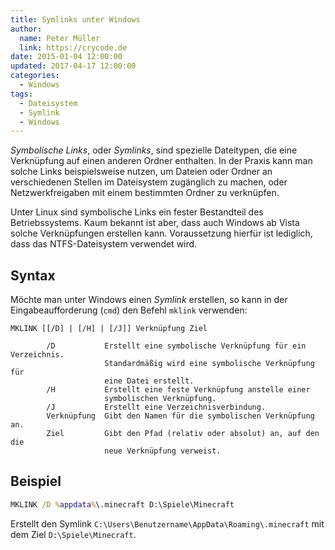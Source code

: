 ```yaml
---
title: Symlinks unter Windows
author:
  name: Peter Müller
  link: https://crycode.de
date: 2015-01-04 12:00:00
updated: 2017-04-17 12:00:00
categories:
  - Windows
tags:
  - Dateisystem
  - Symlink
  - Windows
---
```


*Symbolische Links*, oder *Symlinks*, sind spezielle Dateitypen, die eine Verknüpfung auf einen anderen Ordner enthalten. In der Praxis kann man solche Links beispielsweise nutzen, um Dateien oder Ordner an verschiedenen Stellen im Dateisystem zugänglich zu machen, oder Netzwerkfreigaben mit einem bestimmten Ordner zu verknüpfen.

Unter Linux sind symbolische Links ein fester Bestandteil des Betriebssystems. Kaum bekannt ist aber, dass auch Windows ab Vista solche Verknüpfungen erstellen kann. Voraussetzung hierfür ist lediglich, dass das NTFS-Dateisystem verwendet wird.

## Syntax

Möchte man unter Windows einen *Symlink* erstellen, so kann in der Eingabeaufforderung (`cmd`) den Befehl `mklink` verwenden:

```plain
MKLINK [[/D] | [/H] | [/J]] Verknüpfung Ziel

        /D           Erstellt eine symbolische Verknüpfung für ein Verzeichnis.
                     Standardmäßig wird eine symbolische Verknüpfung für
                     eine Datei erstellt.
        /H           Erstellt eine feste Verknüpfung anstelle einer
                     symbolischen Verknüpfung.
        /J           Erstellt eine Verzeichnisverbindung.
        Verknüpfung  Gibt den Namen für die symbolischen Verknüpfung an.
        Ziel         Gibt den Pfad (relativ oder absolut) an, auf den die
                     neue Verknüpfung verweist.
```

## Beispiel

```bat Symlink unter Windows erstellen
MKLINK /D %appdata%\.minecraft D:\Spiele\Minecraft
```

Erstellt den Symlink `C:\Users\Benutzername\AppData\Roaming\.minecraft` mit dem Ziel `D:\Spiele\Minecraft`.
